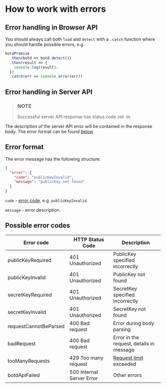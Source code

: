 # How to work with errors

## Error handling in Browser API

You should always call both `load` and `detect` with a `.catch` function where you should handle possible errors, e.g.
```ts
botdPromise
  .then(botd => botd.detect())
  .then(result => {
    console.log(result);
  })
  .catch(err => console.error(err))
```

## Error handling in Server API

> ### NOTE
> Successful server API response has status code `200 Ok`

The description of the server API error will be contained in the response body.
The error format can be found [below](error.md#error-format)

## Error format

The error message has the following structure:

```json
{
  "error": {
    "code": "publicKeyInvalid",
    "message": "publicKey not found"
  }
}
```

`code` - [error code](error.md#possible-error-codes), e.g. `publicKeyInvalid`.

`message` - error description.

## Possible error codes

| Error code            | HTTP Status Code          | Description                                         |
| --------------------- | ------------------------- | --------------------------------------------------- |
| publicKeyRequired     | 401 Unauthorized          | PublicKey specified incorrectly          |
| publicKeyInvalid      | 401 Unauthorized          | PublicKey not found                      |
| secretKeyRequired     | 401 Unauthorized          | SecretKey specified incorrectly          |
| secretKeyInvalid      | 401 Unauthorized          | SecretKey not found                      |
| requestCannotBeParsed | 400 Bad request           | Error during body parsing                |
| badRequest            | 400 Bad request           | Error in the request, details in message |
| tooManyRequests       | 429 Too many request      | [Request limit](/README.md#request-limit) exceeded               |
| botdApiFailed         | 500 Internal Server Error | Other errors                             |
